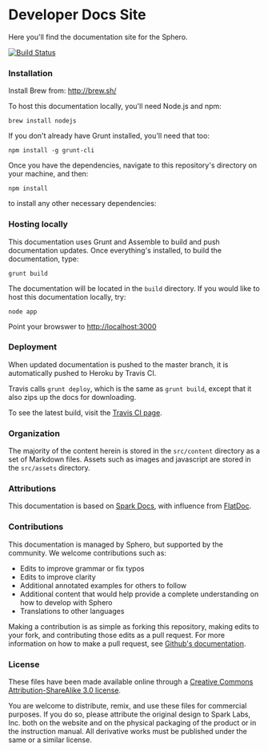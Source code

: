 # Developer Docs Site

Here you'll find the documentation site for the Sphero.

[![Build Status](https://magnum.travis-ci.com/orbotix/DeveloperDocumentation.svg?token=pj2qPhW5DfTSgqqC5AzD&branch=v1-to-v2)](https://magnum.travis-ci.com/orbotix/DeveloperDocumentation)

### Installation

Install Brew from:  http://brew.sh/

To host this documentation locally, you'll need Node.js and npm:

    brew install nodejs

If you don't already have Grunt installed, you'll need that too:

    npm install -g grunt-cli

Once you have the dependencies, navigate to this repository's directory on your machine, and then:

    npm install

to install any other necessary dependencies:

### Hosting locally

This documentation uses Grunt and Assemble to build and push documentation updates. Once everything's installed, to build the documentation, type:

`grunt build`

The documentation will be located in the `build` directory. If you would like to host this documentation locally, try:

`node app`

Point your browswer to [http://localhost:3000](http://localhost:3000)

### Deployment

When updated documentation is pushed to the master branch, it is automatically pushed to Heroku by Travis CI.

Travis calls `grunt deploy`, which is the same as `grunt build`, except that it also zips up the docs for downloading.

To see the latest build, visit the [Travis CI page](https://travis-ci.org/orbotix/DeveloperDocumentation).

### Organization

The majority of the content herein is stored in the `src/content` directory as a set of Markdown files. Assets such as images and javascript are stored in the `src/assets` directory.

### Attributions

This documentation is based on [Spark Docs](https://github.com/spark/docs/), with influence from [FlatDoc](http://ricostacruz.com/flatdoc/).

### Contributions

This documentation is managed by Sphero, but supported by the community. We welcome contributions such as:

* Edits to improve grammar or fix typos
* Edits to improve clarity
* Additional annotated examples for others to follow
* Additional content that would help provide a complete understanding on how to develop with Sphero
* Translations to other languages

Making a contribution is as simple as forking this repository, making edits to your fork, and contributing those edits as a pull request. For more information on how to make a pull request, see [Github's documentation](https://help.github.com/articles/using-pull-requests).

### License

These files have been made available online through a [Creative Commons Attribution-ShareAlike 3.0 license](http://creativecommons.org/licenses/by-sa/3.0/us/).

You are welcome to distribute, remix, and use these files for commercial purposes. If you do so, please attribute the original design to Spark Labs, Inc. both on the website and on the physical packaging of the product or in the instruction manual. All derivative works must be published under the same or a similar license.
